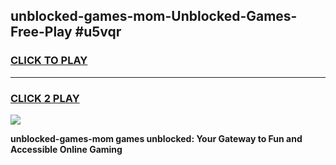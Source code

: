 
## unblocked-games-mom-Unblocked-Games-Free-Play #u5vqr
<h3>
<a href="https://us.freeplayer.one?title=unblocked-games-mom&ref=9M">CLICK TO PLAY</a></h3>
<hr>

<h3>
<a href="https://us.freeplayer.one?title=unblocked-games-mom&ref=9M">CLICK 2 PLAY</a>
  
</h3>

<a href="https://us.freeplayer.one?title=unblocked-games-mom&ref=9M"><img src="https://clearcache.store/games.png"></a>


**unblocked-games-mom games unblocked: Your Gateway to Fun and Accessible Online Gaming**
